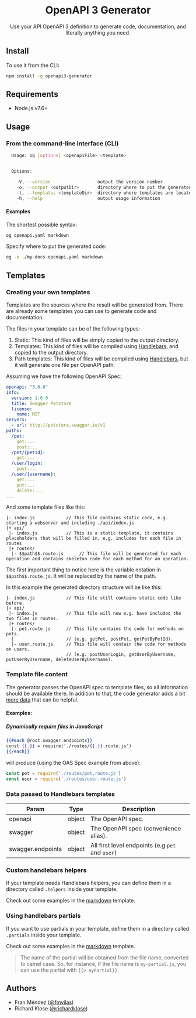 <h1 align="center">OpenAPI 3 Generator</h1>
<p align="center">
  Use your API OpenAPI 3 definition to generate code, documentation, and literally anything you need.
</p>

## Install

To use it from the CLI:

```bash
npm install -g openapi3-generator
```

## Requirements

* Node.js v7.6+

## Usage

### From the command-line interface (CLI)

```bash
  Usage: og [options] <openapiFile> <template>


  Options:

    -V, --version                  output the version number
    -o, --output <outputDir>       directory where to put the generated files (defaults to current directory)
    -t, --templates <templateDir>  directory where templates are located (defaults to internal templates directory)
    -h, --help                     output usage information
```

#### Examples

The shortest possible syntax:
```bash
og openapi.yaml markdown
```

Specify where to put the generated code:
```bash
og -o ./my-docs openapi.yaml markdown
```

## Templates

### Creating your own templates
Templates are the sources where the result will be generated from. There are already some templates
you can use to generate code and documentation.

The files in your template can be of the following types:
1. Static: This kind of files will be simply copied to the output directory.
2. Templates: This kind of files will be compiled using [Handlebars](http://handlebarsjs.com/), and copied to the output directory.
3. Path templates: This kind of files will be compiled using [Handlebars](http://handlebarsjs.com/), but it will generate one file per OpenAPI path.

Assuming we have the following OpenAPI Spec:
```yaml
openapi: "3.0.0"
info:
  version: 1.0.0
  title: Swagger Petstore
  license:
    name: MIT
servers:
  - url: http://petstore.swagger.io/v1
paths:
  /pet:
    get:...
    post:...
  /pet/{petId}:
    get:...
  /user/login:
    post:...
  /user/{username}:
    get:...
    put:...
    delete:...
...
```
And some template files like this:
```
|- index.js            // This file contains static code, e.g. starting a webserver and including ./api/index.js
|+ api/
 |- index.js           // This is a static template, it contains placeholders that will be filled in, e.g. includes for each file in routes
 |+ routes/
  |- $$path$$.route.js      // This file will be generated for each operation and contains skeleton code for each method for an operation.
```
The first important thing to notice here is the variable notation in `$$path$$.route.js`. It will be replaced by the name of the path.

In this example the generated directory structure will be like this:
```
|- index.js            // This file still contains static code like before.
|+ api/
 |- index.js           // This file will now e.g. have included the two files in routes.
 |+ routes/
  |- pet.route.js      // This file contains the code for methods on pets.
  |                    // (e.g. getPet, postPet, getPetByPetId).
  |- user.route.js     // This file will contain the code for methods on users.
                       // (e.g. postUserLogin, getUserByUsername, putUserByUsername, deleteUserByUsername).
```

### Template file content
The generator passes the OpenAPI spec to template files, so all information should be available there.
In addition to that, the code generator adds a bit [more data](#data-that-is-passed-into-handlebars) that can be helpful.

#### Examples:
##### Dynamically require files in JavaScript
```mustache
{{#each @root.swagger.endpoints}}
const {{.}} = require('./routes/{{.}}.route.js')
{{/each}}
```
will produce (using the OAS Spec example from above):
```js
const pet = require('./routes/pet.route.js')
const user = require('./routes/user.route.js')
```

### Data passed to Handlebars templates
| Param | Type | Description |
| --- | --- | --- |
|openapi|object|The OpenAPI spec.|
|swagger|object|The OpenAPI spec (convenience alias).|
|swagger.endpoints| object | All first level endpoints (e.g  `pet` and `user`) |

### Custom handlebars helpers
If your template needs Handlebars helpers, you can define them in a directory called `.helpers` inside your template.

Check out some examples in the [markdown](./markdown/.helpers) template.

### Using handlebars partials
If you want to use partials in your template, define them in a directory called `.partials` inside your template.

Check out some examples in the [markdown](./markdown/.partials) template.

> The name of the partial will be obtained from the file name, converted to camel case. So, for instance, if the file name is `my-partial.js`, you can use the partial with `{{> myPartial}}`.

## Authors

* Fran Méndez ([@fmvilas](http://twitter.com/fmvilas))
* Richard Klose ([@richardklose](http://github.com/richardklose))
